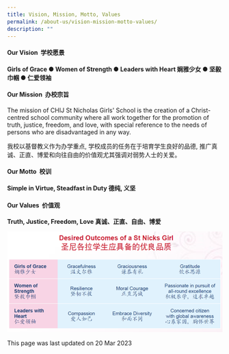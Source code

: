 ```yaml
---
title: Vision, Mission, Motto, Values
permalink: /about-us/vision-mission-motto-values/
description: ""
---
```

#### Our Vision  学校愿景

**Girls of Grace ● Women of Strength ● Leaders with Heart 娴雅少女 ● 坚毅巾帼 ● 仁爱领袖**


#### Our Mission  办校宗旨

The mission of CHIJ St Nicholas Girls' School is the creation of a Christ-centred school community where all work together for the promotion of truth, justice, freedom, and love, with special reference to the needs of persons who are disadvantaged in any way.

我校以基督教义作为办学重点, 学校成员的任务在于培育学生良好的品德,
推广真诚、正直、博爱和向往自由的价值观尤其强调对弱势人士的关爱。


#### Our Motto  校训 

**Simple in Virtue, Steadfast in Duty 德纯, 义坚**


#### Our Values  价值观

**Truth, Justice, Freedom, Love 真诚、正直、自由、博爱**


![](/images/vision_mission_values.png)


This page was last updated on 20 Mar 2023